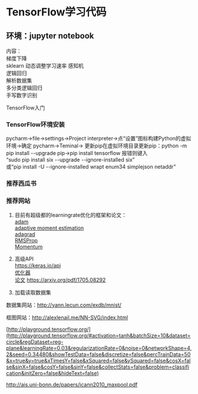 # TensorFlow学习代码
## 环境：jupyter notebook
内容：  
梯度下降  
sklearn
动态调整学习速率
感知机  
逻辑回归  
解析数据集  
多分类逻辑回归  
手写数字识别  

TensorFlow入门  

### TensorFlow环境安装
pycharm→file→settings→Project interpreter→点“设置”图标构建Python的虚拟环境→确定
pycharm→Teminal→ 更新pip在虚拟环境目录更新pip：python -m pip install --upgrade pip→pip install tensorflow 
报错则键入  
“sudo pip install six --upgrade --ignore-installed six”  
或“pip install -U --ignore-installed wrapt enum34 simplejson netaddr”

### 推荐西瓜书

### 推荐网站
1. 目前有超级都的learningrate优化的框架和论文：  
[adam](https://ruder.io/optimizing-gradient-descent/)  
[adaptive moment estimation](https://arxiv.org/pdf/1412.6980.pdf)  
[adagrad](https://medium.com/konvergen/an-introduction-to-adagrad-f130ae871827)  
[RMSProp](https://towardsdatascience.com/understanding-rmsprop-faster-neural-network-learning-62e116fcf29a)  
[Momentum](https://engmrk.com/gradient-descent-with-momentum/)  

2. 高级API  
https://keras.io/api  
[优化器](https://keras.io/api/optimizers/)  
[论文](https://paper.nips.cc/paper/7003-the-marginal-value-of-adaptive-gradient-methods-in-machine-learning.pdf)
[https://arxiv.org/pdf/1705.08292 ](https://arxiv.org/pdf/1705.08292)

3. 加载读取数据集

数据集网站：http://yann.lecun.com/exdb/mnist/

框图网站：http://alexlenail.me/NN-SVG/index.html

[http://playground.tensorflow.org/](http://playground.tensorflow.org/#activation=tanh&batchSize=10&dataset=circle&regDataset=reg-plane&learningRate=0.03&regularizationRate=0&noise=0&networkShape=4,2&seed=0.34480&showTestData=false&discretize=false&percTrainData=50&x=true&y=true&xTimesY=false&xSquared=false&ySquared=false&cosX=false&sinX=false&cosY=false&sinY=false&collectStats=false&problem=classification&initZero=false&hideText=false)

http://ais.uni-bonn.de/papers/icann2010_maxpool.pdf